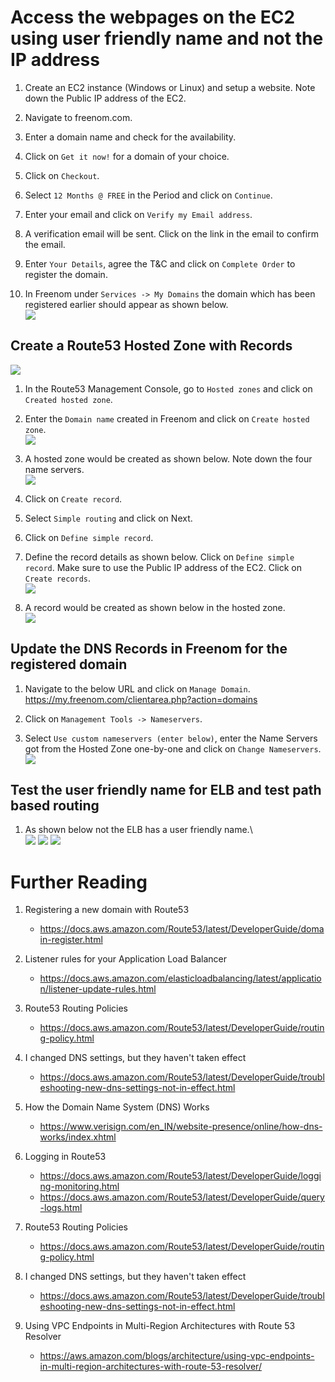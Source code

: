 # Access the webpages on the EC2 using user friendly name and not the IP address

1. Create an EC2 instance (Windows or Linux) and setup a website. Note down the Public IP address of the EC2.

1. Navigate to freenom.com.

1. Enter a domain name and check for the availability.

1. Click on `Get it now!` for a domain of your choice.

1. Click on `Checkout`.

1. Select `12 Months @ FREE` in the Period and click on `Continue`.

1. Enter your email and click on `Verify my Email address`.

1. A verification email will be sent. Click on the link in the email to confirm the email.

1. Enter `Your Details`, agree the T&C and click on `Complete Order` to register the domain.

1. In Freenom under `Services -> My Domains` the domain which has been registered earlier should appear as shown below.\
![](images/2020-10-30-19-46-54.png)

## Create a Route53 Hosted Zone with Records
![](images/2020-11-05-11-54-30.png)
1. In the Route53 Management Console, go to `Hosted zones` and click on `Created hosted zone`.

1. Enter the `Domain name` created in Freenom and click on `Create hosted zone`.\
![](images/2020-10-31-14-25-25.png)

1. A hosted zone would be created as shown below. Note down the four name servers.\
![](images/2020-10-31-14-26-49.png)

1. Click on `Create record`.

1. Select `Simple routing` and click on Next.

1. Click on `Define simple record`.

1. Define the record details as shown below. Click on `Define simple record`. Make sure to use the Public IP address of the EC2. Click on `Create records`.\
![](images/2020-10-31-14-59-56.png)

1. A record would be created as shown below in the hosted zone.\
![](images/2020-10-31-15-01-25.png)

## Update the DNS Records in Freenom for the registered domain

1. Navigate to the below URL and click on `Manage Domain`.
https://my.freenom.com/clientarea.php?action=domains

1. Click on `Management Tools -> Nameservers`.

1. Select `Use custom nameservers (enter below)`, enter the Name Servers got from the Hosted Zone one-by-one and click on `Change Nameservers`.\
![](images/2020-10-31-15-05-12.png)

## Test the user friendly name for ELB and test path based routing

1. As shown below not the ELB has a user friendly name.\  
![](images/2020-10-31-15-06-33.png)
![](images/2020-10-31-15-07-36.png)
![](images/2020-10-31-15-08-10.png)

# Further Reading

1. Registering a new domain with Route53
    - https://docs.aws.amazon.com/Route53/latest/DeveloperGuide/domain-register.html

1. Listener rules for your Application Load Balancer
    - https://docs.aws.amazon.com/elasticloadbalancing/latest/application/listener-update-rules.html

1. Route53 Routing Policies
    - https://docs.aws.amazon.com/Route53/latest/DeveloperGuide/routing-policy.html

1. I changed DNS settings, but they haven't taken effect
    - https://docs.aws.amazon.com/Route53/latest/DeveloperGuide/troubleshooting-new-dns-settings-not-in-effect.html

1. How the Domain Name System (DNS) Works
    - https://www.verisign.com/en_IN/website-presence/online/how-dns-works/index.xhtml

1. Logging in Route53
    - https://docs.aws.amazon.com/Route53/latest/DeveloperGuide/logging-monitoring.html
    - https://docs.aws.amazon.com/Route53/latest/DeveloperGuide/query-logs.html

1. Route53 Routing Policies
    - https://docs.aws.amazon.com/Route53/latest/DeveloperGuide/routing-policy.html

1. I changed DNS settings, but they haven't taken effect
    - https://docs.aws.amazon.com/Route53/latest/DeveloperGuide/troubleshooting-new-dns-settings-not-in-effect.html

1. Using VPC Endpoints in Multi-Region Architectures with Route 53 Resolver
    - https://aws.amazon.com/blogs/architecture/using-vpc-endpoints-in-multi-region-architectures-with-route-53-resolver/